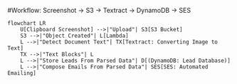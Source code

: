 #Workflow: Screenshot → S3 → Textract → DynamoDB → SES

```mermaid
flowchart LR
    U[Clipboard Screenshot] -->|"Upload"| S3[S3 Bucket]
    S3 -->|"Object Created"| L[Lambda]
    L -->|"Detect Document Text"| TX[Textract: Converting Image to Text]
    TX -->|"Text Blocks"| L
    L -->|"Store Leads From Parsed Data"| D[(DynamoDB: Lead Database)]
    L -->|"Compose Emails From Parsed Data"| SES[SES: Automated Emailing]

